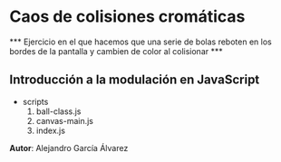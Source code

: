 # Caos de colisiones cromáticas

*** Ejercicio en el que hacemos que una serie de bolas reboten en los bordes de la pantalla y cambien de color al colisionar ***

## Introducción a la modulación en JavaScript

* scripts
    1. ball-class.js
    2. canvas-main.js
    3. index.js

**Autor**: Alejandro García Álvarez 